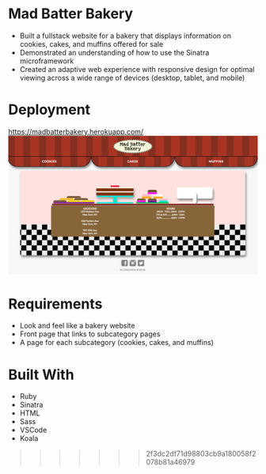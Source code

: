 # Mad Batter Bakery
* Built a fullstack website for a bakery that displays information on cookies, cakes, and muffins offered for sale
* Demonstrated an understanding of how to use the Sinatra microframework
* Created an adaptive web experience with responsive design for optimal viewing across a wide range of devices (desktop, tablet, and mobile)

# Deployment
<a href="https://madbatterbakery.herokuapp.com/">https://madbatterbakery.herokuapp.com/
<img src="https://raw.githubusercontent.com/xlisachan/FriendlyBakery/master/public/images/Screen%20Shot%20of%20front%20page.png"/></a>

# Requirements
* Look and feel like a bakery website
* Front page that links to subcategory pages
* A page for each subcategory (cookies, cakes, and muffins)

# Built With
* Ruby
* Sinatra
* HTML
* Sass
* VSCode
* Koala
>>>>>>> 2f3dc2df71d98803cb9a180058f2078b81a46979
